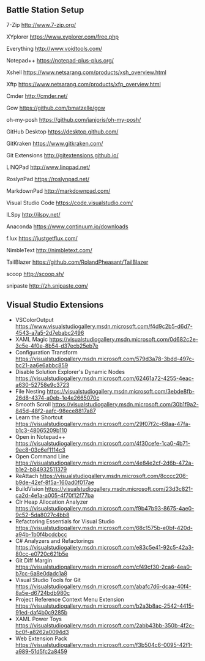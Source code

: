 ## Battle Station Setup

7-Zip http://www.7-zip.org/

XYplorer https://www.xyplorer.com/free.php

Everything http://www.voidtools.com/

Notepad++ https://notepad-plus-plus.org/

Xshell https://www.netsarang.com/products/xsh_overview.html

Xftp https://www.netsarang.com/products/xfp_overview.html

Cmder http://cmder.net/

Gow https://github.com/bmatzelle/gow

oh-my-posh https://github.com/janjoris/oh-my-posh/

GitHub Desktop https://desktop.github.com/

GitKraken https://www.gitkraken.com/

Git Extensions http://gitextensions.github.io/

LINQPad http://www.linqpad.net/

RoslynPad https://roslynpad.net/

MarkdownPad http://markdownpad.com/

Visual Studio Code https://code.visualstudio.com/

ILSpy http://ilspy.net/

Anaconda https://www.continuum.io/downloads

f.lux https://justgetflux.com/

NimbleText http://nimbletext.com/

TailBlazer https://github.com/RolandPheasant/TailBlazer

scoop http://scoop.sh/

snipaste http://zh.snipaste.com/

## Visual Studio Extensions
* VSColorOutput https://www.visualstudiogallery.msdn.microsoft.com/f4d9c2b5-d6d7-4543-a7a5-2d7ebabc2496
* XAML Magic https://visualstudiogallery.msdn.microsoft.com/0d682c2e-3c5e-4f0e-8b54-d37ecb25eb7e
* Configuration Transform https://visualstudiogallery.msdn.microsoft.com/579d3a78-3bdd-497c-bc21-aa6e6abbc859
* Disable Solution Explorer's Dynamic Nodes https://visualstudiogallery.msdn.microsoft.com/62461a72-4255-4eac-a630-52758e9c3723
* File Nesting https://visualstudiogallery.msdn.microsoft.com/3ebde8fb-26d8-4374-a0eb-1e4e2665070c
* Smooth Scroll https://visualstudiogallery.msdn.microsoft.com/30b1f9a2-845d-48f2-aafc-98ece8817a87
* Learn the Shortcut https://visualstudiogallery.msdn.microsoft.com/29f07f2c-68aa-47fa-b1c3-48065209b110
* Open in Notepad++ https://visualstudiogallery.msdn.microsoft.com/4f30cefe-1ca0-4b71-9ec8-03c6ef1114c3
* Open Command Line https://visualstudiogallery.msdn.microsoft.com/4e84e2cf-2d6b-472a-b1e2-b84932511379
* ReAttach https://visualstudiogallery.msdn.microsoft.com/8cccc206-b9de-42ef-8f5a-160ad0f017ae
* BuildVision https://visualstudiogallery.msdn.microsoft.com/23d3c821-ca2d-4e1a-a005-4f70f12f77ba
* Clr Heap Allocation Analyzer https://visualstudiogallery.msdn.microsoft.com/f9b47b93-8675-4ae0-9c52-5da8027c4bb8
* Refactoring Essentials for Visual Studio https://visualstudiogallery.msdn.microsoft.com/68c1575b-e0bf-420d-a94b-1b0f4bcdcbcc
* C# Analyzers and Refactorings https://visualstudiogallery.msdn.microsoft.com/e83c5e41-92c5-42a3-80cc-e0720c621b5e
* Git Diff Margin https://visualstudiogallery.msdn.microsoft.com/cf49cf30-2ca6-4ea0-b7cc-6a8e0dadc1a8
* Visual Studio Tools for Git https://visualstudiogallery.msdn.microsoft.com/abafc7d6-dcaa-40f4-8a5e-d6724bdb980c
* Project Reference Context Menu Extension https://visualstudiogallery.msdn.microsoft.com/b2a3b8ac-2542-4415-91ed-daf4b0c9285b
* XAML Power Toys https://visualstudiogallery.msdn.microsoft.com/2abb43bb-350b-4f2c-bc0f-a8262a0094d3
* Web Extension Pack https://visualstudiogallery.msdn.microsoft.com/f3b504c6-0095-42f1-a989-51d5fc2a8459